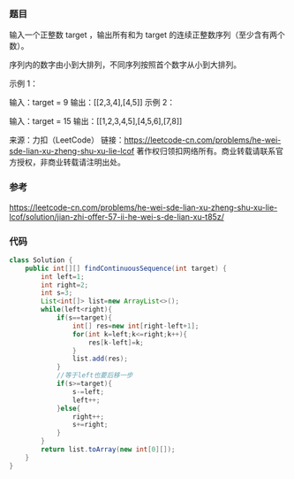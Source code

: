 ### 题目

输入一个正整数 target ，输出所有和为 target 的连续正整数序列（至少含有两个数）。

序列内的数字由小到大排列，不同序列按照首个数字从小到大排列。

 

示例 1：

输入：target = 9
输出：[[2,3,4],[4,5]]
示例 2：

输入：target = 15
输出：[[1,2,3,4,5],[4,5,6],[7,8]]

来源：力扣（LeetCode）
链接：https://leetcode-cn.com/problems/he-wei-sde-lian-xu-zheng-shu-xu-lie-lcof
著作权归领扣网络所有。商业转载请联系官方授权，非商业转载请注明出处。

### 参考

https://leetcode-cn.com/problems/he-wei-sde-lian-xu-zheng-shu-xu-lie-lcof/solution/jian-zhi-offer-57-ii-he-wei-s-de-lian-xu-t85z/

### 代码

```java
class Solution {
    public int[][] findContinuousSequence(int target) {
        int left=1;
        int right=2;
        int s=3;
        List<int[]> list=new ArrayList<>();
        while(left<right){
            if(s==target){
                int[] res=new int[right-left+1];
                for(int k=left;k<=right;k++){
                    res[k-left]=k;
                }
                list.add(res);
            }
            //等于left也要后移一步
            if(s>=target){
                s-=left;
                left++;
            }else{
                right++;
                s+=right;
            }
        }
        return list.toArray(new int[0][]);
    }
}
```

